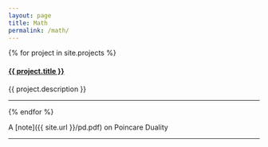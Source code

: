 ```yaml
---
layout: page
title: Math 
permalink: /math/
---
```


{% for project in site.projects %}
  <h4>
    <a href="{{ project.url }}">
      {{ project.title }}
    </a>
  </h4> 
  <p>{{ project.description }}</p>
  <hr>
{% endfor %}

A [note]({{ site.url }}/pd.pdf) on Poincare Duality

<hr>

<!-- there was <h4>....</h4> and project url was inside it indented and <p>...</p> contained project description-->
